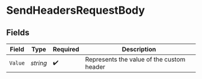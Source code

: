 # SendHeadersRequestBody


## Fields

| Field                                     | Type                                      | Required                                  | Description                               |
| ----------------------------------------- | ----------------------------------------- | ----------------------------------------- | ----------------------------------------- |
| `Value`                                   | *string*                                  | :heavy_check_mark:                        | Represents the value of the custom header |